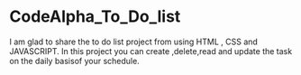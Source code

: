 # CodeAlpha_To_Do_list
I am glad to share the to do list project from using HTML , CSS and JAVASCRIPT.
In this project you can create ,delete,read and update the task on the daily basisof your schedule.
